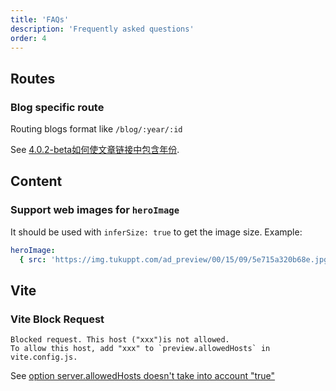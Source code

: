 ```yaml
---
title: 'FAQs'
description: 'Frequently asked questions'
order: 4
---
```


## Routes

### Blog specific route

Routing blogs format like `/blog/:year/:id`

See [4.0.2-beta如何使文章链接中包含年份](https://github.com/cworld1/astro-theme-pure/discussions/37#discussioncomment-11905851).

## Content

### Support web images for `heroImage`

It should be used with `inferSize: true` to get the image size. Example:

```yaml
heroImage:
  { src: 'https://img.tukuppt.com/ad_preview/00/15/09/5e715a320b68e.jpg!/fw/980', inferSize: true }
```

## Vite

### Vite Block Request

```log
Blocked request. This host ("xxx")is not allowed.
To allow this host, add "xxx" to `preview.allowedHosts` in vite.config.js.
```

See [option server.allowedHosts doesn't take into account "true"](https://github.com/vitejs/vite/issues/19242)
